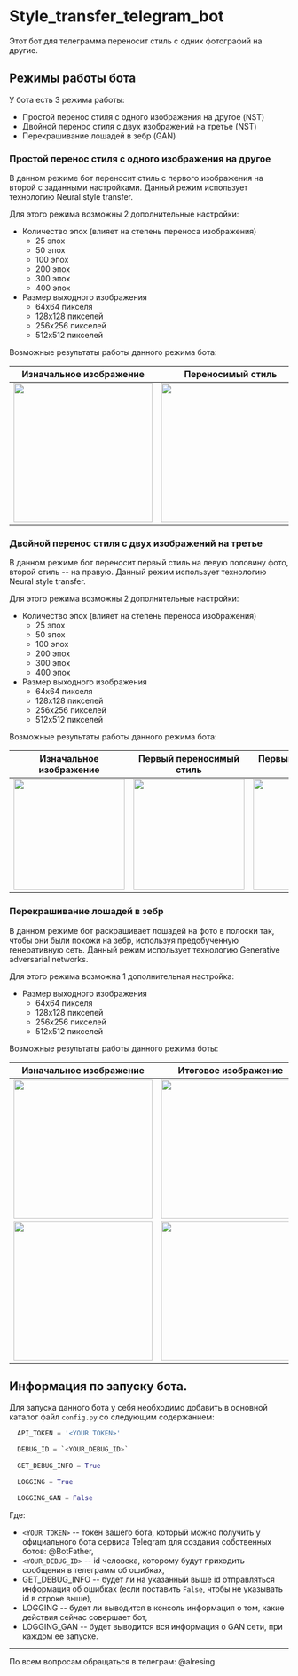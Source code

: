 # Style_transfer_telegram_bot
Этот бот для телеграмма переносит стиль с одних фотографий на другие.

## Режимы работы бота

У бота есть 3 режима работы:
- Простой перенос стиля с одного изображения на другое (NST)
- Двойной перенос стиля с двух изображений на третье (NST)
- Перекрашивание лошадей в зебр (GAN)

### Простой перенос стиля с одного изображения на другое
В данном режиме бот переносит стиль с первого изображения на второй с заданными настройками. 
Данный режим использует технологию Neural style transfer.

Для этого режима возможны 2 дополнительные настройки:
- Количество эпох (влияет на степень переноса изображения)
  - 25 эпох
  - 50 эпох
  - 100 эпох
  - 200 эпох
  - 300 эпох
  - 400 эпох
- Размер выходного изображения
  - 64х64 пикселя
  - 128х128 пикселей
  - 256х256 пикселей
  - 512х512 пикселей
  
Возможные результаты работы данного режима бота:

Изначальное изображение    |  Переносимый стиль        |  Итоговое изображение
:-------------------------:|:-------------------------:|:-------------------------:
<img src="https://github.com/alresin/Style_transfer_telegram_bot/blob/master/images/corgi.jpg" height="250">  |  <img src="https://github.com/alresin/Style_transfer_telegram_bot/blob/master/images/style_1.jpg" height="250">  |   <img src="https://github.com/alresin/Style_transfer_telegram_bot/blob/master/images/corgi_st_1.jpeg" height="250">


### Двойной перенос стиля с двух изображений на третье
В данном режиме бот переносит первый стиль на левую половину фото, второй стиль -- на правую. 
Данный режим использует технологию Neural style transfer.

Для этого режима возможны 2 дополнительные настройки:
- Количество эпох (влияет на степень переноса изображения)
  - 25 эпох
  - 50 эпох
  - 100 эпох
  - 200 эпох
  - 300 эпох
  - 400 эпох
- Размер выходного изображения
  - 64х64 пикселя
  - 128х128 пикселей
  - 256х256 пикселей
  - 512х512 пикселей
  
Возможные результаты работы данного режима бота:
  
Изначальное изображение    |  Первый переносимый стиль |  Первый переносимый стиль |  Итоговое изображение
:-------------------------:|:-------------------------:|:-------------------------:|:-------------------------:
<img src="https://github.com/alresin/Style_transfer_telegram_bot/blob/master/images/corgi.jpg" height="200">  |  <img src="https://github.com/alresin/Style_transfer_telegram_bot/blob/master/images/style_1.jpg" height="200">  |   <img src="https://github.com/alresin/Style_transfer_telegram_bot/blob/master/images/style_2.jpg" height="200">  |  <img src="https://github.com/alresin/Style_transfer_telegram_bot/blob/master/images/corgi_st_2.jpeg" height="200">

  
### Перекрашивание лошадей в зебр
В данном режиме бот раскрашивает лошадей на фото в полоски так, чтобы они были похожи на зебр, используя предобученную генеративную сеть. 
Данный режим использует технологию Generative adversarial networks.

Для этого режима возможна 1 дополнительная настройка:
- Размер выходного изображения
  - 64х64 пикселя
  - 128х128 пикселей
  - 256х256 пикселей
  - 512х512 пикселей
  
Возможные результаты работы данного режима боты:

Изначальное изображение    |  Итоговое изображение
:-------------------------:|:-------------------------:
<img src="https://github.com/alresin/Style_transfer_telegram_bot/blob/master/images/horse_1.jpg" height="250">  |  <img src="https://github.com/alresin/Style_transfer_telegram_bot/blob/master/images/zebra_1.jpeg" height="250">
<img src="https://github.com/alresin/Style_transfer_telegram_bot/blob/master/images/horse_2.jpg" height="250">  |  <img src="https://github.com/alresin/Style_transfer_telegram_bot/blob/master/images/zebra_2.jpeg" height="250">


## Информация по запуску бота.
Для запуска данного бота у себя необходимо добавить в основной каталог файл `config.py` со следующим содержанием:
```Python
  API_TOKEN = '<YOUR TOKEN>'

  DEBUG_ID = `<YOUR_DEBUG_ID>`
  
  GET_DEBUG_INFO = True

  LOGGING = True

  LOGGING_GAN = False
```

Где:
- `<YOUR TOKEN>` -- токен вашего бота, который можно получить у официального бота сервиса Telegram для создания собственных ботов: @BotFather,
- `<YOUR_DEBUG_ID>` -- id человека, которому будут приходить сообщения в телеграмм об ошибках,
- GET_DEBUG_INFO -- будет ли на указанный выше id отправляться информация об ошибках (если поставить `False`, чтобы не указывать id в строке выше),
- LOGGING -- будет ли выводится в консоль информация о том, какие действия сейчас совершает бот,
- LOGGING_GAN -- будет выводится вся информация о GAN сети, при каждом ее запуске.

_____

По всем вопросам обращаться в телеграм: @alresing